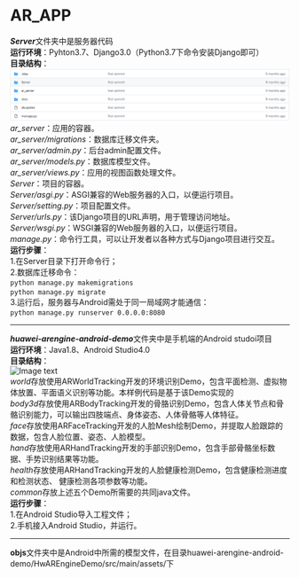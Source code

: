 # AR_APP

***Server***文件夹中是服务器代码<br/>
**运行环境**：Pyhton3.7、Django3.0（Python3.7下命令安装Django即可）<br/>
**目录结构**：<br/>
![Image text](https://raw.githubusercontent.com/XMU-AR-COURSE/Img/main/Server%E7%9B%AE%E5%BD%95.png)<br/>
*ar_server*：应用的容器。<br/>
*ar_server/migrations*：数据库迁移文件夹。<br/>
*ar_server/admin.py*：后台admin配置文件。<br/>
*ar_server/models.py*：数据库模型文件。<br/>
*ar_server/views.py*：应用的视图函数处理文件。<br/>
*Server*：项目的容器。<br/>
*Server/asgi.py*：ASGI兼容的Web服务器的入口，以便运行项目。<br/>
*Server/setting.py*：项目配置文件。<br/>
*Server/urls.py*：该Django项目的URL声明，用于管理访问地址。<br/>
*Server/wsgi.py*：WSGI兼容的Web服务器的入口，以便运行项目。<br/>
*manage.py*：命令行工具，可以让开发者以各种方式与Django项目进行交互。<br/>
**运行步骤**：<br/>
1.在Server目录下打开命令行；<br/>
2.数据库迁移命令：<br/> 
```python manage.py makemigrations```<br/>
```python manage.py migrate```<br/> 
3.运行后，服务器与Android需处于同一局域网才能通信：<br/> 
```python manage.py runserver 0.0.0.0:8080```<br/> 
****
***huawei-arengine-android-demo***文件夹中是手机端的Android studoi项目<br/> 
**运行环境**：Java1.8、Android Studio4.0<br/> 
**目录结构**：<br/>
![Image text](https://raw.githubusercontent.com/XMU-AR-COURSE/Img/main/Android%20Demo%E7%9B%AE%E5%BD%95.png)<br/>
*world*存放使用ARWorldTracking开发的环境识别Demo，包含平面检测、虚拟物体放置、平面语义识别等功能。本样例代码是基于该Demo实现的<br/>
*body3d*存放使用ARBodyTracking开发的骨胳识别Demo，包含人体关节点和骨骼识别能力，可以输出四肢端点、身体姿态、人体骨骼等人体特征。<br/>
*face*存放使用ARFaceTracking开发的人脸Mesh绘制Demo，并提取人脸跟踪的数据，包含人脸位置、姿态、人脸模型。<br/>
*hand*存放使用ARHandTracking开发的手部识别Demo，包含手部骨骼坐标数据、手势识别结果等功能。<br/>
*health*存放使用ARHandTracking开发的人脸健康检测Demo，包含健康检测进度和检测状态、 健康检测各项参数等功能。<br/>
*common*存放上述五个Demo所需要的共同java文件。<br/>
**运行步骤**：<br/> 
1.在Android Studio导入工程文件；<br/> 
2.手机接入Android Studio，并运行。<br/> 
****
**objs**文件夹中是Android中所需的模型文件，在目录huawei-arengine-android-demo/HwAREngineDemo/src/main/assets/下 
